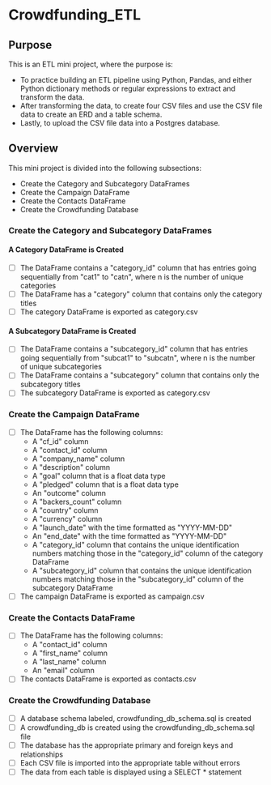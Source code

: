 # Crowdfunding_ETL
## Purpose
This is an ETL mini project, where the purpose is:
- To practice building an ETL pipeline using Python, Pandas, and either Python dictionary methods or regular expressions to extract and transform the data. 
- After transforming the data, to create four CSV files and use the CSV file data to create an ERD and a table schema.
- Lastly, to upload the CSV file data into a Postgres database.
## Overview
This mini project is divided into the following subsections:
- Create the Category and Subcategory DataFrames
- Create the Campaign DataFrame
- Create the Contacts DataFrame
- Create the Crowdfunding Database
### Create the Category and Subcategory DataFrames
#### A Category DataFrame is Created
- [ ] The DataFrame contains a "category_id" column that has entries going sequentially from "cat1" to "catn", where n is the number of unique categories
- [ ] The DataFrame has a "category" column that contains only the category titles
- [ ] The category DataFrame is exported as category.csv
#### A Subcategory DataFrame is Created
- [ ] The DataFrame contains a "subcategory_id" column that has entries going sequentially from "subcat1" to "subcatn", where n is the number of unique subcategories
- [ ] The DataFrame contains a "subcategory" column that contains only the subcategory titles
- [ ] The subcategory DataFrame is exported as category.csv
### Create the Campaign DataFrame
- [ ] The DataFrame has the following columns:
    - A "cf_id" column
    - A "contact_id" column
    - A "company_name" column
    - A "description" column
    - A "goal" column that is a float data type
    - A "pledged" column that is a float data type
    - An "outcome" column
    - A "backers_count" column
    - A "country" column
    - A "currency" column
    - A "launch_date" with the time formatted as "YYYY-MM-DD"
    - An "end_date" with the time formatted as "YYYY-MM-DD"
    - A "category_id" column that contains the unique identification numbers matching those in the "category_id" column of the category DataFrame
    - A "subcategory_id" column that contains the unique identification numbers matching those in the "subcategory_id" column of the subcategory DataFrame
- [ ] The campaign DataFrame is exported as campaign.csv
### Create the Contacts DataFrame
- [ ] The DataFrame has the following columns:
    - A "contact_id" column
    - A "first_name" column
    - A "last_name" column
    - An "email" column
- [ ] The contacts DataFrame is exported as contacts.csv
### Create the Crowdfunding Database
- [ ] A database schema labeled, crowdfunding_db_schema.sql is created
- [ ] A crowdfunding_db is created using the crowdfunding_db_schema.sql file
- [ ] The database has the appropriate primary and foreign keys and relationships
- [ ] Each CSV file is imported into the appropriate table without errors
- [ ] The data from each table is displayed using a SELECT * statement
